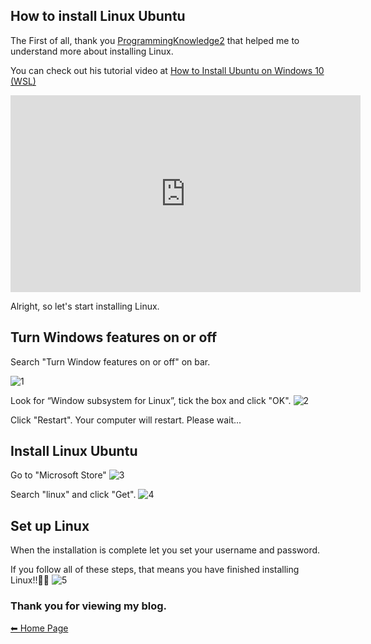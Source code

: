## How to install Linux Ubuntu
The First of all, thank you [ProgrammingKnowledge2](https://www.youtube.com/watch?v=X-DHaQLrBi8) that helped me to understand more about installing Linux.

You can check out his tutorial video at [How to Install Ubuntu on Windows 10 (WSL)](https://www.youtube.com/watch?v=X-DHaQLrBi8)
<iframe width="560" height="315" src="https://www.youtube.com/embed/X-DHaQLrBi8" title="YouTube video player" frameborder="0" allow="accelerometer; autoplay; clipboard-write; encrypted-media; gyroscope; picture-in-picture" allowfullscreen></iframe>

Alright, so let's start installing Linux.

## Turn Windows features on or off
Search "Turn Window features on or off" on bar.

![1](https://media.discordapp.net/attachments/1004952240982868100/1004952457308295269/Screenshot_2022-08-05_004926.jpg?width=499&height=406)

Look for “Window subsystem for Linux”, tick the box and click "OK".
![2](https://media.discordapp.net/attachments/1004952240982868100/1004953217681084426/Screenshot_2022-08-05_102355.jpg)

Click "Restart". Your computer will restart. Please wait...

## Install Linux Ubuntu
Go to "Microsoft Store"
![3](https://cdn.discordapp.com/attachments/1004952240982868100/1004963349244674108/Screenshot_2022-08-05_110452.jpg)

Search "linux" and click "Get".
![4](https://media.discordapp.net/attachments/1004952240982868100/1004952455345340526/Screenshot_2022-08-04_213522.jpg?width=762&height=406)

## Set up Linux
When the installation is complete let you set your username and password.

If you follow all of these steps, that means you have finished installing Linux!!🎉🎉
![5](https://media.discordapp.net/attachments/1004952240982868100/1004952456599449630/Screenshot_2022-08-04_225308.jpg?width=774&height=406)

### Thank you for viewing my blog.

[⬅ Home Page](https://patcharaporn20081.github.io/)
